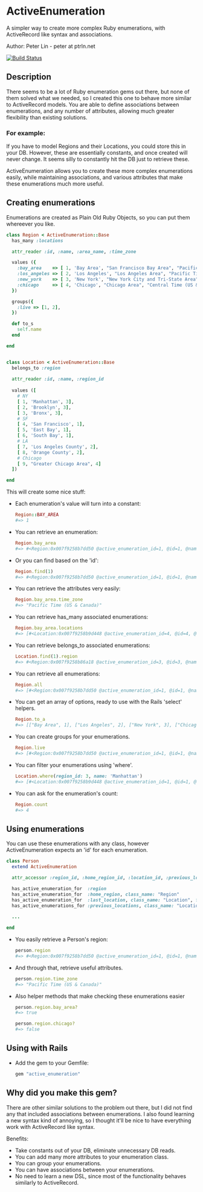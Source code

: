 ActiveEnumeration
=====================

A simpler way to create more complex Ruby enumerations, with ActiveRecord like syntax and associations.

Author: Peter Lin - peter at ptrln.net

[![Build Status](https://secure.travis-ci.org/ptrln/active_enumeration.png)](http://travis-ci.org/ptrln/active_enumeration)


## Description

There seems to be a lot of Ruby enumeration gems out there, but none of them solved what we needed, so I created this one to behave more similar to ActiveRecord models. You are able to define associations between enumerations, and any number of attributes, allowing much greater flexibility than existing solutions.

### For example:

If you have to model Regions and their Locations, you could store this in your DB. However, these are essentially constants, and once created will never change. It seems silly to constantly hit the DB just to retrieve these.

ActiveEnumeration allows you to create these more complex enumerations easily, while maintaining associations, and various attributes that make these enumerations much more useful.

## Creating enumerations

Enumerations are created as Plain Old Ruby Objects, so you can put them whereever you like.

``` ruby
class Region < ActiveEnumeration::Base
  has_many :locations

  attr_reader :id, :name, :area_name, :time_zone

  values ({
    :bay_area    => [ 1, 'Bay Area', "San Francisco Bay Area", "Pacific Time (US & Canada)"],
    :los_angeles => [ 2, 'Los Angeles', "Los Angeles Area", "Pacific Time (US & Canada)"],
    :new_york    => [ 3, 'New York', "New York City and Tri-State Area", "Eastern Time (US & Canada)"],
    :chicago     => [ 4, 'Chicago', "Chicago Area", "Central Time (US & Canada)"],
  })

  groups({
    :live => [1, 2],
  })

  def to_s
    self.name
  end

end
```

``` ruby

class Location < ActiveEnumeration::Base
  belongs_to :region
  
  attr_reader :id, :name, :region_id
  
  values ([
    # NY
    [ 1, 'Manhattan', 3],
    [ 2, 'Brooklyn', 3],
    [ 3, 'Bronx', 3],
    # SF
    [ 4, 'San Francisco', 1],
    [ 5, 'East Bay', 1],
    [ 6, 'South Bay', 1],
    # LA
    [ 7, 'Los Angeles County', 2],
    [ 8, 'Orange County', 2],
    # Chicago
    [ 9, "Greater Chicago Area", 4] 
  ])

end

```

This will create some nice stuff:

*   Each enumeration's value will turn into a constant:

    ``` ruby
    Region::BAY_AREA
    #=> 1
    ```

*   You can retrieve an enumeration:

    ``` ruby
    Region.bay_area
    #=> #<Region:0x007f9258b7dd50 @active_enumeration_id=1, @id=1, @name="Bay Area", @area_name="San Francisco Bay Area", @time_zone="Pacific Time (US & Canada)"> 
    ```

*   Or you can find based on the 'id':

    ``` ruby
    Region.find(1)
    #=> #<Region:0x007f9258b7dd50 @active_enumeration_id=1, @id=1, @name="Bay Area", @area_name="San Francisco Bay Area", @time_zone="Pacific Time (US & Canada)"> 
    ```

*   You can retrieve the attributes very easily:

    ``` ruby
    Region.bay_area.time_zone
    #=> "Pacific Time (US & Canada)"
    ```

*   You can retrieve has_many associated enumerations:
    ``` ruby
    Region.bay_area.locations
    #=> [#<Location:0x007f9258b9d448 @active_enumeration_id=4, @id=4, @name="San Francisco", @region_id=1>, #<Location:0x007f9258b9d240 @active_enumeration_id=5, @id=5, @name="East Bay", @region_id=1>, #<Location:0x007f9258b9cf98 @active_enumeration_id=6, @id=6, @name="South Bay", @region_id=1>] 
    ```

*   You can retrieve belongs_to associated enumerations:

    ``` ruby
    Location.find(1).region
    #=> #<Region:0x007f9258b86a18 @active_enumeration_id=3, @id=3, @name="New York", @area_name="New York City and Tri-State Area", @time_zone="Eastern Time (US & Canada)"> 
    ```
    
*   You can retrieve all enumerations:

    ``` ruby
    Region.all
    #=> [#<Region:0x007f9258b7dd50 @active_enumeration_id=1, @id=1, @name="Bay Area", @area_name="San Francisco Bay Area", @time_zone="Pacific Time (US & Canada)">, #<Region:0x007f9258b86db0 @active_enumeration_id=2, @id=2, @name="Los Angeles", @area_name="Los Angeles Area", @time_zone="Pacific Time (US & Canada)">, #<Region:0x007f9258b86a18 @active_enumeration_id=3, @id=3, @name="New York", @area_name="New York City and Tri-State Area", @time_zone="Eastern Time (US & Canada)">, #<Region:0x007f9258b86680 @active_enumeration_id=4, @id=4, @name="Chicago", @area_name="Chicago Area", @time_zone="Central Time (US & Canada)">]
    ```

*   You can get an array of options, ready to use with the Rails 'select' helpers.

    ``` ruby
    Region.to_a
    #=> [["Bay Area", 1], ["Los Angeles", 2], ["New York", 3], ["Chicago", 4]]
    ```

*   You can create groups for your enumerations.

    ``` ruby
    Region.live
    #=> [#<Region:0x007f9258b7dd50 @active_enumeration_id=1, @id=1, @name="Bay Area", @area_name="San Francisco Bay Area", @time_zone="Pacific Time (US & Canada)">, #<Region:0x007f9258b86db0 @active_enumeration_id=2, @id=2, @name="Los Angeles", @area_name="Los Angeles Area", @time_zone="Pacific Time (US & Canada)">]
    ```

*   You can filter your enumerations using 'where'.

    ``` ruby
    Location.where(region_id: 3, name: 'Manhattan')
    #=> [#<Location:0x007f9258b9d448 @active_enumeration_id=1, @id=1, @name="Manhattan", @region_id=3>,
    ```

*   You can ask for the enumeration's count:

    ``` ruby
    Region.count
    #=> 4
    ```


## Using enumerations

You can use these enumerations with any class, however ActiveEnumeration expects an 'id' for each enumeration.

``` ruby
class Person
  extend ActiveEnumeration

  attr_accessor :region_id, :home_region_id, :location_id, :previous_location_ids

  has_active_enumeration_for  :region
  has_active_enumeration_for  :home_region, class_name: "Region"
  has_active_enumeration_for  :last_location, class_name: "Location", foreign_key: "location_id"
  has_active_enumerations_for :previous_locations, class_name: "Location"
  
  ...

end
```

*   You easily retrieve a Person's region:

    ``` ruby
    person.region
    #=> #<Region:0x007f9258b7dd50 @active_enumeration_id=1, @id=1, @name="Bay Area", @area_name="San Francisco Bay Area", @time_zone="Pacific Time (US & Canada)">
    ```
    
*   And through that, retrieve useful attributes.

    ``` ruby
    person.region.time_zone
    #=> "Pacific Time (US & Canada)"
    ```

*   Also helper methods that make checking these enumerations easier

    ``` ruby
    person.region.bay_area?
    #=> true
    
    person.region.chicago?
    #=> false
    ```

## Using with Rails

*   Add the gem to your Gemfile:

    ``` ruby
    gem "active_enumeration"
    ```

## Why did you make this gem?

There are other similar solutions to the problem out there, but I did not find any that included associations between enumerations. I also found learning a new syntax kind of annoying, so I thought it'll be nice to have everything work with ActiveRecord like syntax.

Benefits:

*   Take constants out of your DB, eliminate unnecessary DB reads.
*   You can add many more attributes to your enumeration class.
*   You can group your enumerations.
*   You can have associations between your enumerations.
*   No need to learn a new DSL, since most of the functionality behaves similarly to ActiveRecord.